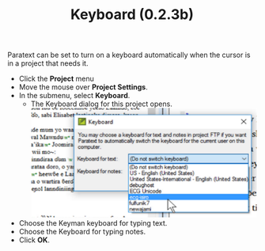 ﻿---
title:  Keyboard (0.2.3b)
---
Paratext can be set to turn on a keyboard automatically when the cursor is in a project that needs it.

-   Click the **Project** menu
-   Move the mouse over **Project Settings**.
-   In the submenu, select **Keyboard**.  
    -  The Keyboard dialog for this project opens.  
    ![](../media/b0c518a26e09b33ce5e8f3340f9fa7c0.png)
-   Choose the Keyman keyboard for typing text.
-   Choose the Keyboard for typing notes.
-   Click **OK**.

